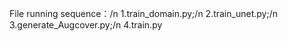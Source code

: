File running sequence：/n
1.train_domain.py;/n
2.train_unet.py;/n
3.generate_Augcover.py;/n
4.train.py
